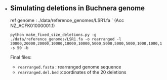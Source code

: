 - ## Simulating deletions  in Buchnera genome 

  ref genome :  ./data/reference_genomes/LSR1.fa ` (Acc NZ_ACFK01000001.1)

  

  ```
  python make_fixed_size_deletions.py -g ./data/reference_genomes/LSR1.fa -o rearranged -l 20000,20000,20000,10000,10000,10000,5000,5000,5000,5000,1000,1000,1000,1000,500,500,500,300,300,300 -s 50 -b
  ```

  Final files:

  - `rearranged.fasta` : rearranged genome sequence
  - `rearranged.del.bed` :coordinates of the 20 deletions